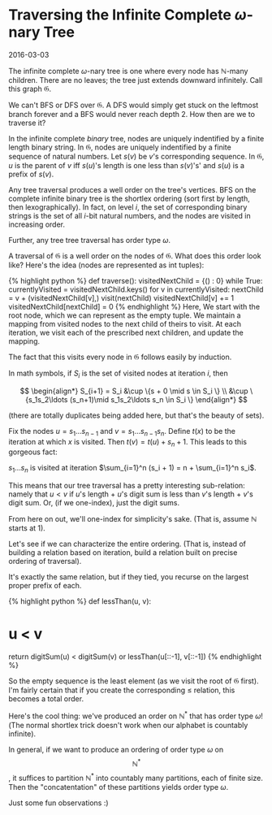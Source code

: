 # Traversing the Infinite Complete $\omega$-nary Tree

2016-03-03

The infinite complete $\omega$-nary tree is one where every node has $\mathbb{N}$-many children. There are no leaves; the tree just extends downward infinitely. Call this graph $\mathfrak{G}$.

We can't BFS or DFS over $\mathfrak{G}$. A DFS would simply get stuck on the leftmost branch forever and a BFS would never reach depth 2. How then are we to traverse it?

In the infinite complete *binary* tree, nodes are uniquely indentified by a finite length binary string. In $\mathfrak{G}$, nodes are uniquely indentified by a finite sequence of natural numbers. Let $s(v)$ be $v$'s corresponding sequence. In $\mathfrak{G}$, $u$ is the parent of $v$ iff $s(u)$'s length is one less than $s(v)$'s' and $s(u)$ is a prefix of $s(v)$.

Any tree traversal produces a well order on the tree's vertices. BFS on the complete infinite binary tree is the shortlex ordering (sort first by length, then lexographically). In fact, on level $i$, the set of corresponding binary strings is the set of all $i$-bit natural numbers, and the nodes are visited in increasing order.

Further, any tree tree traversal has order type $\omega$.

A traversal of $\mathfrak{G}$ is a well order on the nodes of $\mathfrak{G}$. What does this order look like? Here's the idea (nodes are represented as int tuples):

{% highlight python %}
def traverse():
    visitedNextChild = {() : 0}
    while True:
        currentlyVisited = visitedNextChild.keys()
        for v in currentlyVisited:
            nextChild = v + (visitedNextChild[v],)
            visit(nextChild)
            visitedNextChild[v] += 1
            visitedNextChild[nextChild] = 0
{% endhighlight %}
Here, We start with the root node, which we can represent as the empty tuple. We maintain a mapping from visited nodes to the next child of theirs to visit. At each iteration, we visit each of the prescribed next children, and update the mapping.

The fact that this visits every node in $\mathfrak{G}$ follows easily by induction.

In math symbols, if $S_i$ is the set of visited nodes at iteration $i$, then

$$
\begin{align*}
S_{i+1} = S_i &\cup \{s + 0 \mid s \in S_i \} \\
&\cup \{s_1s_2\ldots (s_n+1)\mid s_1s_2\ldots s_n \in S_i \}
\end{align*}
$$

(there are totally duplicates being added here, but that's the beauty of sets).

Fix the nodes $u = s_1\ldots s_{n-1}$ and $v = s_1\ldots s_{n-1}s_n$. Define $t(x)$ to be the iteration at which $x$ is visited. Then $t(v) = t(u) + s_n + 1$. This leads to this gorgeous fact:

$s_1\ldots s_n$ is visited at iteration $\sum_{i=1}^n (s_i + 1) = n + \sum_{i=1}^n s_i$.

This means that our tree traversal has a pretty interesting sub-relation: namely that $u < v$ if $u$'s length + $u$'s digit sum is less than $v$'s length + $v$'s digit sum. Or, (if we one-index), just the digit sums.

From here on out, we'll one-index for simplicity's sake. (That is, assume $\mathbb{N}$ starts at 1).

Let's see if we can characterize the entire ordering. (That is, instead of building a relation based on iteration, build a relation built on precise ordering of traversal).

It's exactly the same relation, but if they tied, you recurse on the largest proper prefix of each.

{% highlight python %}
def lessThan(u, v):
  # u < v
  return digitSum(u) < digitSum(v) or lessThan(u[::-1], v[::-1])
{% endhighlight %}

So the empty sequence is the least element (as we visit the root of $\mathfrak{G}$ first). I'm fairly certain that if you create the corresponding $\leq$ relation, this becomes a total order.

Here's the cool thing: we've produced an order on $\mathbb{N}^*$ that has order type $\omega$! (The normal shortlex trick doesn't work when our alphabet is countably infinite).

In general, if we want to produce an ordering of order type $\omega$ on $$\mathbb{N}^*$$, it suffices to partition $\mathbb{N}^*$ into countably many partitions, each of finite size. Then the "concatentation" of these partitions yields order type $\omega$.

Just some fun observations :)

